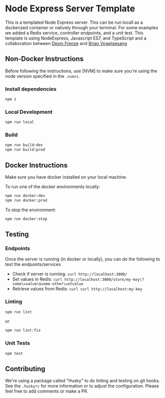 # Node Express Server Template
This is a templated Node Express server. This can be run locall as a dockerized container or natively through your terminal. For some examples we added a Redis service, controller endpoints, and a unit test. This template is using NodeExpress, Javascript ES7, and TypeScript and a collaboration between [Devin Frenze](https://github.com/DevinFrenze) and [Brian Vogelgesang](https://github.com/KidA001)

## Non-Docker Instructions

Before following the instructions, use [NVM] to make sure you're using the node version specified in the `.nvmrc`.

### Install dependencies

```sh
npm i
```

### Local Development

```sh
npm run local
```

### Build

```sh
npm run build:dev
npm run build:prod
```

## Docker Instructions
Make sure you have docker installed on your local machine.

To run one of the docker environments locally:
```sh
npm run docker:dev
npm run docker:prod
```

To stop the environment:
```sh
npm run docker:stop
```

## Testing

### Endpoints

Once the server is running (in docker or locally), you can do the following to test the endpoints/services
- Check if server is running: `curl http://localhost:3000/`
- Set values in Redis: `curl http://localhost:3000/store/my-key\?some\=value\&some-other\=otvalue`
- Retrieve values from Redis: `curl curl http://localhost:my-key`

### Linting

```sh
npm run lint
```
or

```sh
npm run lint:fix
```

### Unit Tests

```sh
npm test
```
## Contributing

We're using a package called "Husky" to do linting and testing on git hooks. See the `.huskyrc` for more information or to adjust the configuration. Please feel free to add comments or make a PR.
